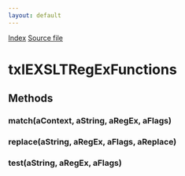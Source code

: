 ```yaml
---
layout: default
---
```

<div id='links'><a href="../index.html">Index</a>
<a href="http://dxr.mozilla.org/mozilla-central/source/dom/xslt/txIEXSLTRegExFunctions.idl">Source file</a>
</div>

# txIEXSLTRegExFunctions #

## Methods ##

### match(aContext, aString, aRegEx, aFlags) ###

### replace(aString, aRegEx, aFlags, aReplace) ###

### test(aString, aRegEx, aFlags) ###
